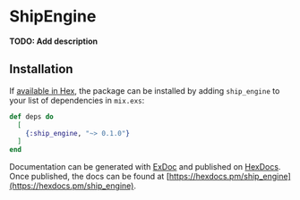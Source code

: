 # ShipEngine

**TODO: Add description**

## Installation

If [available in Hex](https://hex.pm/docs/publish), the package can be installed
by adding `ship_engine` to your list of dependencies in `mix.exs`:

```elixir
def deps do
  [
    {:ship_engine, "~> 0.1.0"}
  ]
end
```

Documentation can be generated with [ExDoc](https://github.com/elixir-lang/ex_doc)
and published on [HexDocs](https://hexdocs.pm). Once published, the docs can
be found at [https://hexdocs.pm/ship_engine](https://hexdocs.pm/ship_engine).

